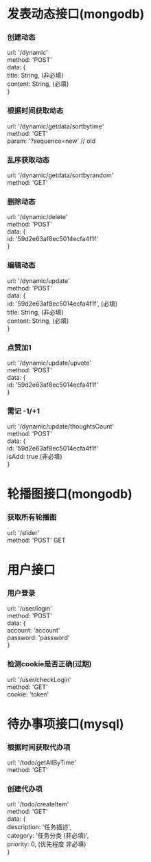 # 发表动态接口(mongodb)

### 创建动态
url: '/dynamic'   
method: 'POST'   
data: {  
    title: String, (非必填)  
    content: String, (必填)  
}  

### 根据时间获取动态
url: '/dynamic/getdata/sortbytime'   
method: 'GET'   
param: '?sequence=new' // old   

### 乱序获取动态 
url: '/dynamic/getdata/sortbyrandom'  
method: 'GET'   


### 删除动态
url: '/dynamic/delete'  
method: 'POST'    
data: {  
	id: '59d2e63af8ec5014ecfa4f1f'  
}  

### 编辑动态
url: '/dynamic/update'  
method: 'POST'   
data: {  
	id: '59d2e63af8ec5014ecfa4f1f', (必填)  
    title: String, (非必填)  
    content: String, (必填)  
}  

### 点赞加1
url: '/dynamic/update/upvote'   
method: 'POST'   
data: {   
	id: '59d2e63af8ec5014ecfa4f1f'  
}  

### 需记 -1/+1
url: '/dynamic/update/thoughtsCount'  
method: 'POST'  
data: {  
	id: '59d2e63af8ec5014ecfa4f1f'  
	isAdd: true (非必填)  
}  


# 轮播图接口(mongodb)

### 获取所有轮播图
url: '/slider'  
method: 'POST'  GET  

# 用户接口

### 用户登录
url: '/user/login'  
method: 'POST'  
data: {  
	account: 'account'  
	password: 'password'  
}  

### 检测cookie是否正确(过期)
url: '/user/checkLogin'    
method: 'GET'   
cookie: 'token'   

# 待办事项接口(mysql)

### 根据时间获取代办项
url: '/todo/getAllByTime'    
method: 'GET'   

### 创建代办项
url: '/todo/createItem'    
method: 'GET'   
data: {  
	description: '任务描述',  
	category: '任务分类 (非必填)',    
	priority: 0, (优先程度 非必填)   
}  
